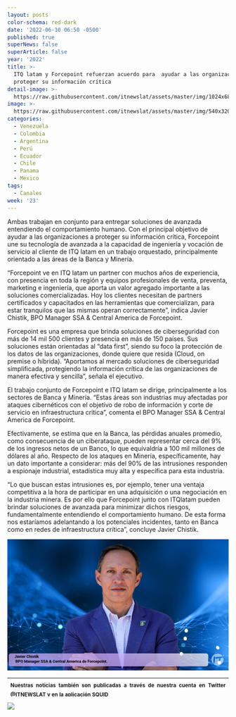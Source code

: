 ```yaml
---
layout: posts
color-schema: red-dark
date: '2022-06-10 06:50 -0500'
published: true
superNews: false
superArticle: false
year: '2022'
title: >-
  ITQ latam y Forcepoint refuerzan acuerdo para  ayudar a las organizaciones a
  proteger su información crítica
detail-image: >-
  https://raw.githubusercontent.com/itnewslat/assets/master/img/1024x680/Javier-Chistik-g.jpg
image: >-
  https://raw.githubusercontent.com/itnewslat/assets/master/img/540x320/Javier-Chistik-p.jpg
categories:
  - Venezuela
  - Colombia
  - Argentina
  - Perú
  - Ecuador
  - Chile
  - Panama
  - Mexico
tags:
  - Canales
week: '23'
---
```

Ambas trabajan en conjunto para entregar soluciones de avanzada entendiendo el comportamiento humano.
Con el principal objetivo de  ayudar a las organizaciones a proteger su información crítica, Forcepoint  une  su tecnología de avanzada a  la capacidad de ingeniería y vocación de servicio al cliente de ITQ latam en un trabajo orquestado, principalmente orientado a las áreas de la Banca y Minería.

“Forcepoint ve en ITQ latam un partner con muchos años de experiencia, con presencia en toda la región y equipos profesionales de venta, preventa, marketing e ingeniería, que aporta un valor agregado importante a las soluciones comercializadas. Hoy los clientes necesitan de partners certificados y capacitados en las herramientas que comercializan, para estar tranquilos que las mismas operan correctamente”, indica Javier Chistik, BPO Manager SSA & Central America de Forcepoint.

Forcepoint es una empresa que brinda soluciones de ciberseguridad con más de 14 mil 500 clientes y presencia en más de 150 países. Sus soluciones están orientadas al “data first”, siendo su foco la protección de los datos de las organizaciones, donde quiere que resida (Cloud, on premise o híbrida).
“Aportamos al mercado soluciones de ciberseguridad simplificada, protegiendo la información crítica de las organizaciones de manera efectiva y sencilla”, señala el ejecutivo.

El trabajo conjunto de Forcepoint e ITQ latam se dirige, principalmente a los sectores de Banca y Minería.  “Estas áreas son industrias muy afectadas por ataques cibernéticos con el objetivo de robo de información y corte de servicio en infraestructura critica”, comenta el BPO Manager SSA & Central America de Forcepoint.

Efectivamente, se estima que en la Banca, las pérdidas anuales promedio, como consecuencia de un ciberataque, pueden representar cerca del 9% de los ingresos netos de un Banco, lo que equivaldría a 100 mil millones de dólares al año. Respecto de los ataques en Minería, específicamente, hay un dato importante a considerar: más del 90% de las intrusiones responden a espionaje industrial, estadística muy alta y específica para esta industria. 

“Lo que buscan estas intrusiones es, por ejemplo, tener una ventaja competitiva a la hora de participar en una adquisición o una negociación en la industria minera. Es por ello que Forcepoint junto con ITQlatam pueden brindar soluciones de avanzada para minimizar dichos riesgos, fundamentalmente entendiendo el comportamiento humano. De esta forma nos estaríamos adelantando a los potenciales incidentes, tanto en Banca como en redes de infraestructura crítica”, concluye Javier Chistik.

![](https://raw.githubusercontent.com/itnewslat/assets/master/img/540x320/Javier-Chistik-p.jpg)

<table style="height: 42px;" width="569">
<tbody>
<tr>
<td style="text-align: justify;"><sub><strong>Nuestras noticias también son publicadas a través de nuestra cuenta en Twitter <a href="https://twitter.com/itnewslat?lang=es">@ITNEWSLAT</a> y en la aplicación <a href="https://squidapp.co/en/">SQUID</a></strong></sub></td>
</tr>
</tbody>
</table>

<img src="https://tracker.metricool.com/c3po.jpg?hash=56f88a41e39ab42c063cc51676587a04"/>